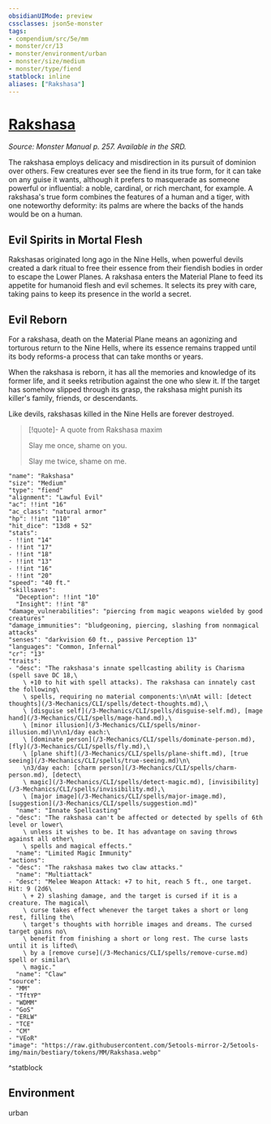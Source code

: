 ```yaml
---
obsidianUIMode: preview
cssclasses: json5e-monster
tags:
- compendium/src/5e/mm
- monster/cr/13
- monster/environment/urban
- monster/size/medium
- monster/type/fiend
statblock: inline
aliases: ["Rakshasa"]
---
```

# [Rakshasa](3-Mechanics/CLI/bestiary/fiend/rakshasa.md)
*Source: Monster Manual p. 257. Available in the SRD.*  

The rakshasa employs delicacy and misdirection in its pursuit of dominion over others. Few creatures ever see the fiend in its true form, for it can take on any guise it wants, although it prefers to masquerade as someone powerful or influential: a noble, cardinal, or rich merchant, for example. A rakshasa's true form combines the features of a human and a tiger, with one noteworthy deformity: its palms are where the backs of the hands would be on a human.

## Evil Spirits in Mortal Flesh

Rakshasas originated long ago in the Nine Hells, when powerful devils created a dark ritual to free their essence from their fiendish bodies in order to escape the Lower Planes. A rakshasa enters the Material Plane to feed its appetite for humanoid flesh and evil schemes. It selects its prey with care, taking pains to keep its presence in the world a secret.

## Evil Reborn

For a rakshasa, death on the Material Plane means an agonizing and torturous return to the Nine Hells, where its essence remains trapped until its body reforms-a process that can take months or years.

When the rakshasa is reborn, it has all the memories and knowledge of its former life, and it seeks retribution against the one who slew it. If the target has somehow slipped through its grasp, the rakshasa might punish its killer's family, friends, or descendants.

Like devils, rakshasas killed in the Nine Hells are forever destroyed.

> [!quote]- A quote from Rakshasa maxim  
> 
> Slay me once, shame on you.
> 
> Slay me twice, shame on me.


```statblock
"name": "Rakshasa"
"size": "Medium"
"type": "fiend"
"alignment": "Lawful Evil"
"ac": !!int "16"
"ac_class": "natural armor"
"hp": !!int "110"
"hit_dice": "13d8 + 52"
"stats":
- !!int "14"
- !!int "17"
- !!int "18"
- !!int "13"
- !!int "16"
- !!int "20"
"speed": "40 ft."
"skillsaves":
  "Deception": !!int "10"
  "Insight": !!int "8"
"damage_vulnerabilities": "piercing from magic weapons wielded by good creatures"
"damage_immunities": "bludgeoning, piercing, slashing from nonmagical attacks"
"senses": "darkvision 60 ft., passive Perception 13"
"languages": "Common, Infernal"
"cr": "13"
"traits":
- "desc": "The rakshasa's innate spellcasting ability is Charisma (spell save DC 18,\
    \ +10 to hit with spell attacks). The rakshasa can innately cast the following\
    \ spells, requiring no material components:\n\nAt will: [detect thoughts](/3-Mechanics/CLI/spells/detect-thoughts.md),\
    \ [disguise self](/3-Mechanics/CLI/spells/disguise-self.md), [mage hand](/3-Mechanics/CLI/spells/mage-hand.md),\
    \ [minor illusion](/3-Mechanics/CLI/spells/minor-illusion.md)\n\n1/day each:\
    \ [dominate person](/3-Mechanics/CLI/spells/dominate-person.md), [fly](/3-Mechanics/CLI/spells/fly.md),\
    \ [plane shift](/3-Mechanics/CLI/spells/plane-shift.md), [true seeing](/3-Mechanics/CLI/spells/true-seeing.md)\n\
    \n3/day each: [charm person](/3-Mechanics/CLI/spells/charm-person.md), [detect\
    \ magic](/3-Mechanics/CLI/spells/detect-magic.md), [invisibility](/3-Mechanics/CLI/spells/invisibility.md),\
    \ [major image](/3-Mechanics/CLI/spells/major-image.md), [suggestion](/3-Mechanics/CLI/spells/suggestion.md)"
  "name": "Innate Spellcasting"
- "desc": "The rakshasa can't be affected or detected by spells of 6th level or lower\
    \ unless it wishes to be. It has advantage on saving throws against all other\
    \ spells and magical effects."
  "name": "Limited Magic Immunity"
"actions":
- "desc": "The rakshasa makes two claw attacks."
  "name": "Multiattack"
- "desc": "Melee Weapon Attack: +7 to hit, reach 5 ft., one target. Hit: 9 (2d6\
    \ + 2) slashing damage, and the target is cursed if it is a creature. The magical\
    \ curse takes effect whenever the target takes a short or long rest, filling the\
    \ target's thoughts with horrible images and dreams. The cursed target gains no\
    \ benefit from finishing a short or long rest. The curse lasts until it is lifted\
    \ by a [remove curse](/3-Mechanics/CLI/spells/remove-curse.md) spell or similar\
    \ magic."
  "name": "Claw"
"source":
- "MM"
- "TftYP"
- "WDMM"
- "GoS"
- "ERLW"
- "TCE"
- "CM"
- "VEoR"
"image": "https://raw.githubusercontent.com/5etools-mirror-2/5etools-img/main/bestiary/tokens/MM/Rakshasa.webp"
```
^statblock

## Environment

urban